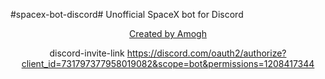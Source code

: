 #spacex-bot-discord#
Unofficial SpaceX bot for Discord 

<div align="center">
  <!-- Stability -->
  <a href="https://amogharadhya.me/">
    Created by Amogh
  </a>
 


discord-invite-link
https://discord.com/oauth2/authorize?client_id=731797377958019082&scope=bot&permissions=1208417344
